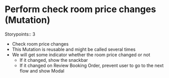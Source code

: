 # Perform check room price changes (Mutation)

Storypoints:: 3

- Check room price changes
- This Mutation is reusable and might be called several times
- We will get some indicator whether the room price changed or not
	- If it changed, show the snackbar
	- If it changed on Review Booking Order, prevent user to go to the next flow and show Modal